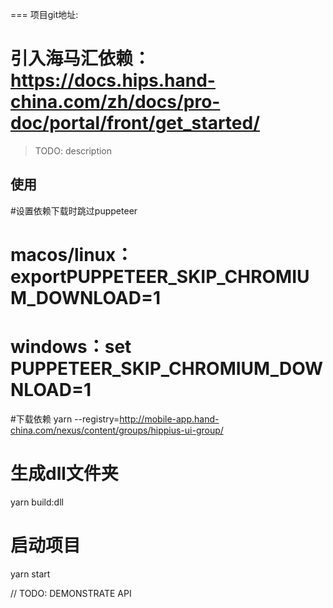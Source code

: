 ===
项目git地址: 

# 引入海马汇依赖： https://docs.hips.hand-china.com/zh/docs/pro-doc/portal/front/get_started/

> TODO: description
## 使用
#设置依赖下载时跳过puppeteer
# macos/linux：exportPUPPETEER_SKIP_CHROMIUM_DOWNLOAD=1
# windows：set PUPPETEER_SKIP_CHROMIUM_DOWNLOAD=1

#下载依赖
yarn --registry=http://mobile-app.hand-china.com/nexus/content/groups/hippius-ui-group/

# 生成dll文件夹
yarn build:dll

# 启动项目
yarn start

// TODO: DEMONSTRATE API
```
